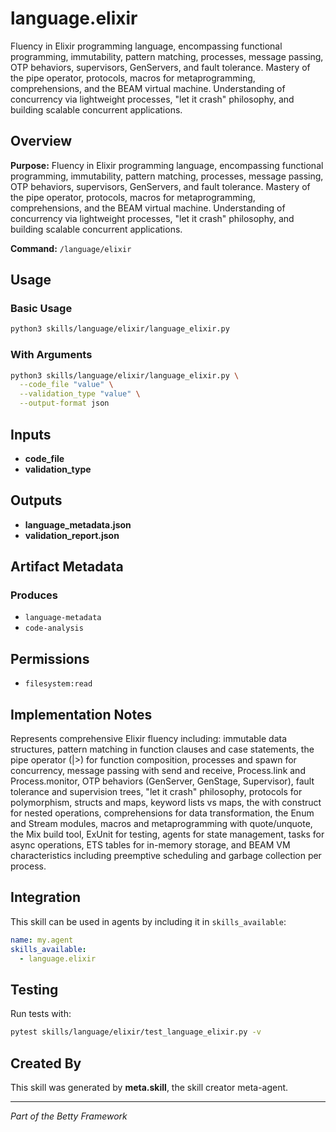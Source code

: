 # language.elixir

Fluency in Elixir programming language, encompassing functional programming, immutability, pattern matching, processes, message passing, OTP behaviors, supervisors, GenServers, and fault tolerance. Mastery of the pipe operator, protocols, macros for metaprogramming, comprehensions, and the BEAM virtual machine. Understanding of concurrency via lightweight processes, "let it crash" philosophy, and building scalable concurrent applications.

## Overview

**Purpose:** Fluency in Elixir programming language, encompassing functional programming, immutability, pattern matching, processes, message passing, OTP behaviors, supervisors, GenServers, and fault tolerance. Mastery of the pipe operator, protocols, macros for metaprogramming, comprehensions, and the BEAM virtual machine. Understanding of concurrency via lightweight processes, "let it crash" philosophy, and building scalable concurrent applications.

**Command:** `/language/elixir`

## Usage

### Basic Usage

```bash
python3 skills/language/elixir/language_elixir.py
```

### With Arguments

```bash
python3 skills/language/elixir/language_elixir.py \
  --code_file "value" \
  --validation_type "value" \
  --output-format json
```

## Inputs

- **code_file**
- **validation_type**

## Outputs

- **language_metadata.json**
- **validation_report.json**

## Artifact Metadata

### Produces

- `language-metadata`
- `code-analysis`

## Permissions

- `filesystem:read`

## Implementation Notes

Represents comprehensive Elixir fluency including: immutable data structures, pattern matching in function clauses and case statements, the pipe operator (|>) for function composition, processes and spawn for concurrency, message passing with send and receive, Process.link and Process.monitor, OTP behaviors (GenServer, GenStage, Supervisor), fault tolerance and supervision trees, "let it crash" philosophy, protocols for polymorphism, structs and maps, keyword lists vs maps, the with construct for nested operations, comprehensions for data transformation, the Enum and Stream modules, macros and metaprogramming with quote/unquote, the Mix build tool, ExUnit for testing, agents for state management, tasks for async operations, ETS tables for in-memory storage, and BEAM VM characteristics including preemptive scheduling and garbage collection per process.

## Integration

This skill can be used in agents by including it in `skills_available`:

```yaml
name: my.agent
skills_available:
  - language.elixir
```

## Testing

Run tests with:

```bash
pytest skills/language/elixir/test_language_elixir.py -v
```

## Created By

This skill was generated by **meta.skill**, the skill creator meta-agent.

---

*Part of the Betty Framework*
